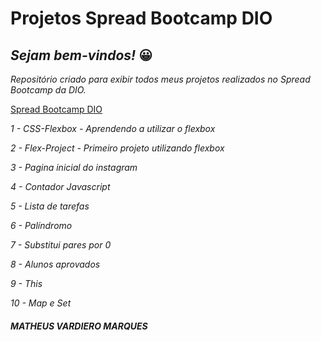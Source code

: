 # Projetos Spread Bootcamp DIO
## *Sejam bem-vindos!* 😀 

*Repositório criado para exibir todos meus projetos realizados no Spread Bootcamp da DIO.*

[Spread Bootcamp DIO](https://www.dio.me/en)

*1 - CSS-Flexbox - Aprendendo a utilizar o flexbox*

*2 - Flex-Project - Primeiro projeto utilizando flexbox*

*3 - Pagina inicial do instagram*

*4 - Contador Javascript*

*5 - Lista de tarefas*

*6 - Palíndromo*

*7 - Substitui pares por 0*

*8 - Alunos aprovados*

*9 - This*

*10 - Map e Set*

##### MATHEUS VARDIERO MARQUES
